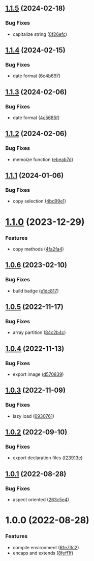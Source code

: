 ## [1.1.5](https://github.com/akijoey/starcasket/compare/v1.1.4...v1.1.5) (2024-02-18)


### Bug Fixes

* capitalize string ([0f26efc](https://github.com/akijoey/starcasket/commit/0f26efc02644fb09377c0ac970f7d00df468a8d5))

## [1.1.4](https://github.com/akijoey/starcasket/compare/v1.1.3...v1.1.4) (2024-02-15)


### Bug Fixes

* date format ([6c4b697](https://github.com/akijoey/starcasket/commit/6c4b697498a5bc4146326570781ee5fafc0043ac))

## [1.1.3](https://github.com/akijoey/starcasket/compare/v1.1.2...v1.1.3) (2024-02-06)


### Bug Fixes

* date format ([4c5685f](https://github.com/akijoey/starcasket/commit/4c5685fd041e07e06ff1d99ca15b843601f0d3f7))

## [1.1.2](https://github.com/akijoey/starcasket/compare/v1.1.1...v1.1.2) (2024-02-06)


### Bug Fixes

* memoize function ([ebeab7d](https://github.com/akijoey/starcasket/commit/ebeab7d9ee3fdf5b4550fb5647109030b2d2ad41))

## [1.1.1](https://github.com/akijoey/starcasket/compare/v1.1.0...v1.1.1) (2024-01-06)


### Bug Fixes

* copy selection ([4bd99e1](https://github.com/akijoey/starcasket/commit/4bd99e1742a47d6f0a8870615b0542aee75ce619))

# [1.1.0](https://github.com/akijoey/starcasket/compare/v1.0.6...v1.1.0) (2023-12-29)


### Features

* copy methods ([4fa2fa4](https://github.com/akijoey/starcasket/commit/4fa2fa41dfc0f84938254a3461427f5ef9ebfded))

## [1.0.6](https://github.com/akijoey/starcasket/compare/v1.0.5...v1.0.6) (2023-02-10)


### Bug Fixes

* build badge ([e1dc817](https://github.com/akijoey/starcasket/commit/e1dc817fedc1d44984fef8decefd4f0dfd11d11a))

## [1.0.5](https://github.com/akijoey/starcasket/compare/v1.0.4...v1.0.5) (2022-11-17)


### Bug Fixes

* array partition ([84c2b4c](https://github.com/akijoey/starcasket/commit/84c2b4ca7427f9b31ba3345f9fd5dfc184ec273a))

## [1.0.4](https://github.com/akijoey/starcasket/compare/v1.0.3...v1.0.4) (2022-11-13)


### Bug Fixes

* export image ([d570839](https://github.com/akijoey/starcasket/commit/d57083971dd18aecd8bf633a647346e1dd880893))

## [1.0.3](https://github.com/akijoey/starcasket/compare/v1.0.2...v1.0.3) (2022-11-09)


### Bug Fixes

* lazy load ([6930761](https://github.com/akijoey/starcasket/commit/693076158ada48810b78be0867894642b780de92))

## [1.0.2](https://github.com/akijoey/starcasket/compare/v1.0.1...v1.0.2) (2022-09-10)


### Bug Fixes

* export declaration files ([f23913e](https://github.com/akijoey/starcasket/commit/f23913e5f77194ed60cc0769c08bd7fb926d7396))

## [1.0.1](https://github.com/akijoey/starcasket/compare/v1.0.0...v1.0.1) (2022-08-28)


### Bug Fixes

* aspect oriented ([263c5e4](https://github.com/akijoey/starcasket/commit/263c5e41e8266735309df3b1fb024037372312f3))

# 1.0.0 (2022-08-28)


### Features

* compile environment ([61e73c2](https://github.com/akijoey/starcasket/commit/61e73c2ab7474d963cd6e1f55692075589ab0f2c))
* encaps and extends ([8feff1f](https://github.com/akijoey/starcasket/commit/8feff1f083aa4972d789a98269a11268b461d5c2))

